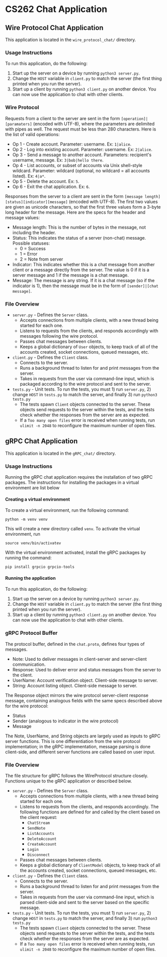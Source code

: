 # CS262 Chat Application

## Wire Protocol Chat Application
This application is located in the `wire_protocol_chat/` directory.

### Usage Instructions
To run this application, do the following:
1. Start up the server on a device by running `python3 server.py`.
1. Change the `HOST` variable in `client.py` to match the server (the first thing printed when you run the server).
1. Start up a client by running `python3 client.py` on another device. You can now use the application to chat with other clients.

### Wire Protocol
Requests from a client to the server are sent in the form `[operation]|[paramaters]` (encoded with UTF-8), where the parameters are delimited with pipes as well. The request must be less than 280 characters. Here is the list of valid operations:
* Op 1 - Create account. Parameter: username. Ex: `1|alice`.
* Op 2 - Log into existing account. Parameter: username. Ex: `2|alice`.
* Op 3 - Send a message to another account. Parameters: recipient's username, message. Ex: `3|bob|hello there`.
* Op 4 - List accounts, or subset of accounts via Unix shell-style wildcard. Parameter: wildcard (optional, no wildcard = all accounts listed). Ex: `4|a*`.
* Op 5 - Delete the account. Ex: `5`.
* Op 6 - Exit the chat application. Ex: `6`.

Responses from the server to a client are sent in the form `[message length][status][indicator][message]` (encoded with UTF-8). The first two values are given as unicode characters, so that the first three values form a 3-byte long header for the message. Here are the specs for the header and message values:
* Message length: This is the number of bytes in the message, not including the header.
* Status: This indicates the status of a server (non-chat) message. Possible statuses:
    * 0 = Success
    * 1 = Error
    * 2 = Note from server
* Indicator: This indicates whether this is a chat message from another client or a message directly from the server. The value is 0 if it is a server message and 1 if the message is a chat message.
* Message: The message is any string. If it is a chat message (so if the indicator is 1), then the message must be in the form of `[sender]|[chat message]`.


### File Overview
* `server.py` - Defines the `Server` class. 
    * Accepts connections from multiple clients, with a new thread being started for each one. 
    * Listens to requests from the clients, and responds accordingly with messages following the wire protocol. 
    * Passes chat messages between clients.
    * Keeps a global dictionary of `User` objects, to keep track of all of the accounts created, socket connections, queued messages, etc.
* `client.py` - Defines the `Client` class.
    * Connects to the server.
    * Runs a background thread to listen for and print messages from the server.
    * Takes in requests from the user via command-line input, which is packaged according to the wire protocol and sent to the server.
* `tests.py` - Unit tests. To run the tests, you must 1) run `server.py`, 2) change `HOST` in `tests.py` to match the server, and finally 3) run `python3 tests.py`
    * The tests spawn `Client` objects connected to the server. These objects send requests to the server within the tests, and the tests check whether the responses from the server are as expected.
    * If a `Too many open files` error is received when running tests, run `ulimit -n 2048` to reconfigure the maximum number of open files.

## gRPC Chat Application
This application is located in the `gRPC_chat/` directory. 

### Usage Instructions
Running the gRPC chat application requires the installation of two gRPC packages. The instructions for 
installing the packages in a virtual environment are list below

#### Creating a virtual environment
To create a virtual environment, run the following command:

`python -m venv venv`

This will create a new directory called `venv`. To activate the virtual environment, run

`source venv/bin/activatev`

With the virtual environment activated, install the gRPC packages by running the command:

`pip install grpcio grpcio-tools`

#### Running the application
To run this application, do the following:
1. Start up the server on a device by running `python3 server.py`.
1. Change the `HOST` variable in `client.py` to match the server (the first thing printed when you run the server).
1. Start up a client by running `python3 client.py` on another device. You can now use the application to chat with other clients.

### gRPC Protocol Buffer

The protocol buffer, defined in the `chat.proto`, defines four types of messages.
* Note: Used to deliver messages in client-server and server-client communication.
* Response: Used to deliver error and status messages from the server to the client.
* UserName: Account verification object. Client-side message to server.
* String: Account listing object. Client-side message to server.

The Response object mirrors the wire protocol server-client response message, containing analogous fields
with the same specs described above for the wire protocol:
* Status
* Sender (analogous to indicator in the wire protocol)
* Message

The Note, UserName, and String objects are largely used as inputs to gRPC server functions. 
This is one differentiation from the wire protocol implementation; in the gRPC implementation, 
message parsing is done client-side, and different server functions are called based on user input.

### File Overview
The file structure for gRPC follows the WireProtocol structure closely. Functions unique to the gRPC application or described below.
* `server.py` - Defines the `Server` class. 
    * Accepts connections from multiple clients, with a new thread being started for each one. 
    * Listens to requests from the clients, and responds accordingly. The following functions are defined for and called by the client based on the client request:
      * `ChatStream`
      * `SendNote` 
      * `ListAccounts` 
      * `DeleteAccount` 
      * `CreateAccount` 
      * `Login` 
      * `Disconnect`
    * Passes chat messages between clients.
    * Keeps a global dictionary of `ClientModel` objects, to keep track of all the accounts created, socket connections, queued messages, etc.
* `client.py` - Defines the `Client` class.
    * Connects to the server.
    * Runs a background thread to listen for and print messages from the server.
    * Takes in requests from the user via command-line input, which is parsed client-side and sent to the server based on the specific message.
* `tests.py` - Unit tests. To run the tests, you must 1) run `server.py`, 2) change `HOST` in `tests.py` to match the server, and finally 3) run `python3 tests.py`
    * The tests spawn `Client` objects connected to the server. These objects send requests to the server within the tests, and the tests check whether the responses from the server are as expected.
    * If a `Too many open files` error is received when running tests, run `ulimit -n 2048` to reconfigure the maximum number of open files.
